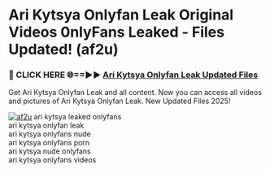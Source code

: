# Ari Kytsya Onlyfan Leak Original Videos 0nlyFans Leaked - Files Updated! (af2u)

<h3>🔴 CLICK HERE 🌐==►► <a href="https://tinyurl.com/2wckxsce" rel="nofollow">Ari Kytsya Onlyfan Leak Updated Files</a></h3>

Get Ari Kytsya Onlyfan Leak and all content. Now you can access all videos and pictures of Ari Kytsya Onlyfan Leak. New Updated Files 2025!

[![af2u](https://i.imgur.com/AFduVYN.gif)](https://tinyurl.com/2wckxsce)
ari kytsya leaked onlyfans<br>
ari kytsya onlyfan leak<br>
ari kytsya onlyfans nude<br>
ari kytsya onlyfans porn<br>
ari kytsya nude onlyfans<br>
ari kytsya onlyfans videos